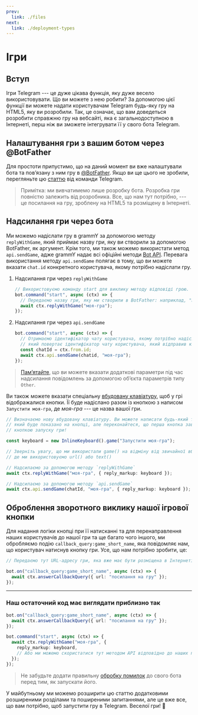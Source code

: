 ```yaml
---
prev:
  link: ./files
next:
  link: ./deployment-types
---
```


# Ігри

## Вступ

Ігри Telegram --- це дуже цікава функція, яку дуже весело використовувати.
Що ви можете з нею робити?
За допомогою цієї функції ви можете надати користувачам Telegram будь-яку гру на HTML5, яку ви розробили.
Так, це означає, що вам доведеться розробити справжню гру на вебсайті, яка є загальнодоступною в Інтернеті, перш ніж ви зможете інтегрувати її у свого бота Telegram.

## Налаштування гри з вашим ботом через @BotFather

Для простоти припустимо, що на даний момент ви вже налаштували бота та повʼязану з ним гру в [@BotFather](https://t.me/BotFather).
Якщо ви ще цього не зробили, перегляньте цю [статтю](https://core.telegram.org/bots/games) від команди Telegram.

> Примітка: ми вивчатимемо лише розробку бота.
> Розробка гри повністю залежить від розробника.
> Все, що нам тут потрібно, --- це посилання на гру, зроблену на HTML5 та розміщену в Інтернеті.

## Надсилання гри через бота

Ми можемо надіслати гру в grammY за допомогою методу `replyWithGame`, який приймає назву гри, яку ви створили за допомогою BotFather, як аргумент.
Крім того, ми також можемо використати метод `api.sendGame`, адже grammY надає всі офіційні методи [Bot API](https://core.telegram.org/bots/api).
Перевага використання методу `api.sendGame` полягає в тому, що ви можете вказати `chat.id` конкретного користувача, якому потрібно надіслати гру.

1. Надсилання гри через `replyWithGame`

   ```ts
   // Використовуємо команду start для виклику методу відповіді грою.
   bot.command("start", async (ctx) => {
     // Передаємо назву гри, яку ми створили в BotFather: наприклад, "моя-гра".
     await ctx.replyWithGame("моя-гра");
   });
   ```

2. Надсилання гри через `api.sendGame`

   ```ts
   bot.command("start", async (ctx) => {
     // Отримаємо ідентифікатор чату користувача, якому потрібно надіслати гру, за допомогою `ctx.from.id`,
     // який повертає ідентифікатор чату користувача, який відправив команду start.
     const chatId = ctx.from.id;
     await ctx.api.sendGame(chatid, "моя-гра");
   });
   ```

> [Памʼятайте](./basics#надсилання-повідомлень), що ви можете вказати додаткові параметри під час надсилання повідомлень за допомогою обʼєкта параметрів типу `Other`.

Ви також можете вказати спеціальну [вбудовану клавіатуру](../plugins/keyboard#вбудовані-клавіатури), щоб у грі відображалися кнопки.
Її буде надіслано разом із кнопкою з написом `Запустити моя-гра`, де _моя-гра_ --- це назва вашої гри.

```ts
// Визначаємо нову вбудовану клавіатуру. Ви можете написати будь-який текст,
// який буде показано на кнопці, але переконайтеся, що перша кнопка завжди є
// кнопкою запуску гри!

const keyboard = new InlineKeyboard().game("Запустити моя-гра");

// Зверніть увагу, що ми використали game() на відміну від звичайної вбудованої клавіатури
// де ми використовуємо url() або text()

// Надсилаємо за допомогою методу `replyWithGame`
await ctx.replyWithGame("моя-гра", { reply_markup: keyboard });

// Надсилаємо за допомогою методу `api.sendGame`
await ctx.api.sendGame(chatId, "моя-гра", { reply_markup: keyboard });
```

## Оброблення зворотного виклику нашої ігрової кнопки

Для надання логіки кнопці при її натисканні та для перенаправлення наших користувачів до нашої гри та ще багато чого іншого, ми обробляємо подію `callback_query:game_short_name`, яка повідомляє нам, що користувач натиснув кнопку гри.
Усе, що нам потрібно зробити, це:

```ts
// Передаємо тут URL-адресу гри, яка вже має бути розміщена в Інтернеті.

bot.on("callback_query:game_short_name", async (ctx) => {
  await ctx.answerCallbackQuery({ url: "посилання на гру" });
});
```

---

### Наш остаточний код має виглядати приблизно так

```ts
bot.on("callback_query:game_short_name", async (ctx) => {
  await ctx.answerCallbackQuery({ url: "посилання на гру" });
});

bot.command("start", async (ctx) => {
  await ctx.replyWithGame("моя-гра", {
    reply_markup: keyboard,
    // Або ми можемо скористатися тут методом API відповідно до наших потреб.
  });
});
```

> Не забудьте додати правильну [обробку помилок](./errors) до свого бота перед тим, як запускати його.

У майбутньому ми можемо розширити цю статтю додатковими розширеними розділами та поширеними запитаннями, але це вже все, що вам потрібно, щоб запустити гру в Telegram.
Веселої гри! :space_invader:
